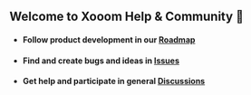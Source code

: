 ## Welcome to Xooom Help & Community 👋

- #### Follow product development in our [Roadmap](https://github.com/orgs/xooom-dev/projects/1)
- #### Find and create bugs and ideas in [Issues](https://github.com/xooom-dev/roadmap/issues)
- #### Get help and participate in general [Discussions](https://github.com/xooom-dev/roadmap/discussions)
